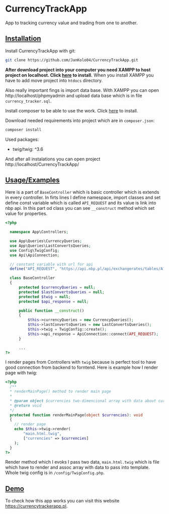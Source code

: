 
# CurrencyTrackApp

App to tracking currency value and trading from one to another.

## [Installation](#installation)

Install CurrencyTrackApp with git:

```bash
git clone https://github.com/JanKolo04/CurrencyTrackApp.git
```

**After download project into your computer you need XAMPP to host project on localhost. Click [here](https://www.apachefriends.org/pl/download.html) to install.** When you install XAMPP you have to add move project into `htdocs` directory.

Also really important fings is import data base. With XAMPP you can open http://localhost/phpmyadmin and upload data base which is in file `currency_tracker.sql`. 

Install composer to be able to use the work. Click [here](https://getcomposer.org/download/) to install.

Download needed requirements into project which are in `composer.json`:
```bash
composer install
```
Used packages:
- twig/twig: ^3.6

And after all instalations you can open project http://localhost/CurrencyTrackApp/
## [Usage/Examples](#usage-examples)

Here is a part of `BaseController` which is basic controller which is extends in every controller. In firts lines I define namespace, import classes and set define const variable which is called `API_REQUEST` and its value is link into nbp api. In this part od class you can see `__construct` method which set value for properties.
```php
<?php

  namespace App\Controllers;

  use App\Queries\CurrencyQueries;
  use App\Queries\LastConvertsQueries;
  use Config\TwigConfig;
  use Api\ApiConnection;

  // constant variable with url for api
  define("API_REQUEST", "https://api.nbp.pl/api/exchangerates/tables/A?format=json");

  class BaseController
  {
      protected $currencyQueries = null;
      protected $lastConvertsQueries = null;
      protected $twig = null;
      protected $api_response = null;

      public function __construct()
      {
          $this->currencyQueries = new CurrencyQueries();
          $this->lastConvertsQueries = new LastConvertsQueries();
          $this->twig = TwigConfig::create();
          $this->api_response = ApiConnection::connect(API_REQUEST);
      }

      ...
?>
```

I render pages from Controllers with `twig` because is perfect tool to have good connection from backend to forntend. Here is example how I render page with twig:

```php
<?php
  /**
  * renderMainPage() method to render main page
  * 
  * @param object $currencies two-dimencional array with data about currencies
  * @return void
  */
  protected function renderMainPage(object $currencies): void
  {   
    // render page
    echo $this->twig->render(
        "main.html.twig",
        ["currencies" => $currencies]
    );
  }
?>
```
Render method which I evoks I pass two data, `main.html.twig` which is file which have to render and assoc array with data to pass into template. Whole twig config is in `/config/TwigConfig.php`.
## [Demo](#demo)

To check how this app works you can visit this website https://currencytrackerapp.pl.

